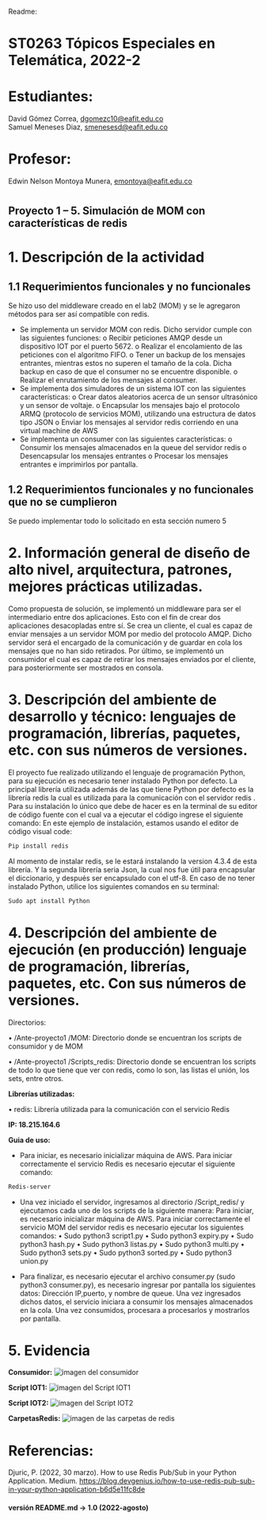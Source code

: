 Readme:
# ST0263 Tópicos Especiales en Telemática, 2022-2
#
# Estudiantes:
David Gómez Correa, dgomezc10@eafit.edu.co  
Samuel Meneses Diaz, smenesesd@eafit.edu.co
#
# Profesor:
Edwin Nelson Montoya Munera, emontoya@eafit.edu.co
#
## Proyecto 1 – 5. Simulación de MOM con características de redis

# 1. Descripción de la actividad 
## 1.1 Requerimientos funcionales y no funcionales 
Se hizo uso del middleware creado en el lab2 (MOM) y se le agregaron métodos para ser así compatible con redis.
-	Se implementa un servidor MOM con redis. Dicho servidor cumple con las siguientes funciones:
o	Recibir peticiones AMQP desde un dispositivo IOT por el puerto 5672.
o	Realizar el encolamiento de las peticiones con el algoritmo FIFO.
o	Tener un backup de los mensajes entrantes, mientras estos no superen el tamaño de la cola. Dicha backup en caso de que el consumer no se encuentre disponible.
o	Realizar el enrutamiento de los mensajes al consumer.
-	Se implementa dos simuladores de un sistema IOT con las siguientes características:
o	Crear datos aleatorios acerca de un sensor ultrasónico y un sensor de voltaje.
o	Encapsular los mensajes bajo el protocolo ARMQ (protocolo de servicios MOM), utilizando una estructura de datos tipo JSON
o	Enviar los mensajes al servidor redis corriendo en una virtual machine de AWS
-	Se implementa un consumer con las siguientes características:
o	Consumir los mensajes almacenados en la queue del servidor redis
o	Desencapsular los mensajes entrantes
o	Procesar los mensajes entrantes e imprimirlos por pantalla.


## 1.2 Requerimientos funcionales y no funcionales que no se cumplieron
Se puedo implementar todo lo solicitado en esta sección numero 5
# 2. Información general de diseño de alto nivel, arquitectura, patrones, mejores prácticas utilizadas.
Como propuesta de solución, se implementó un middleware para ser el intermediario entre dos aplicaciones. Esto con el fin de crear dos aplicaciones desacopladas entre sí. Se crea un cliente, el cual es capaz de enviar mensajes a un servidor MOM por medio del protocolo AMQP. Dicho servidor será el encargado de la comunicación y de guardar en cola los mensajes que no han sido retirados. Por último, se implementó un consumidor el cual es capaz de retirar los mensajes enviados por el cliente, para posteriormente ser mostrados en consola. 

# 3. Descripción del ambiente de desarrollo y técnico: lenguajes de programación, librerías, paquetes, etc. con sus números de versiones.

El proyecto fue realizado utilizando el lenguaje de programación Python, para su ejecución es necesario tener instalado Python por defecto. La principal librería utilizada además de las que tiene Python por defecto es la librería redis la cual es utilizada para la comunicación con el servidor redis . Para su instalación lo único que debe de hacer es en la terminal de su editor de código fuente con el cual va a ejecutar el código ingrese el siguiente comando:
En este ejemplo de instalación, estamos usando el editor de código visual code:
```bash
Pip install redis
```
Al momento de instalar redis, se le estará instalando la version 4.3.4 de esta librería. 
Y la segunda librería seria Json, la cual nos fue útil para encapsular el diccionario, y después ser encapsulado con el utf-8.
En caso de no tener instalado Python, utilice los siguientes comandos en su terminal:
```bash
Sudo apt install Python
```


# 4. Descripción del ambiente de ejecución (en producción) lenguaje de programación, librerías, paquetes, etc. Con sus números de versiones.
Directorios:

•	/Ante-proyecto1 /MOM: Directorio donde se encuentran los scripts de consumidor y de MOM 

•	/Ante-proyecto1 /Scripts_redis: Directorio donde se encuentran los scripts de todo lo que tiene que ver con redis, como lo son, las listas el unión, los sets, entre otros. 

__Librerías utilizadas:__

•	redis: Librería utilizada para la comunicación con el servicio Redis

__IP: 18.215.164.6__

__Guia de uso:__
-	Para iniciar, es necesario inicializar máquina de AWS. Para iniciar correctamente el servicio Redis es necesario ejecutar el siguiente comando:
```bash
Redis-server
```

-	Una vez iniciado el servidor, ingresamos al directorio /Script_redis/ y ejecutamos cada uno de los scripts de la siguiente manera:
Para iniciar, es necesario inicializar máquina de AWS. Para iniciar correctamente el servicio	 MOM del servidor redis es necesario ejecutar los siguientes comandos:
•	Sudo python3 script1.py
•	Sudo python3 expiry.py
•	Sudo python3 hash.py
•	Sudo python3 listas.py
•	Sudo python3 multi.py
•	Sudo python3 sets.py
•	Sudo python3 sorted.py
•	Sudo python3 union.py

-	Para finalizar, es necesario ejecutar el archivo consumer.py (sudo python3 consumer.py), es necesario ingresar por pantalla los siguientes datos: Dirección IP,puerto, y nombre de queue. Una vez ingresados dichos datos, el servicio iniciara a consumir los mensajes almacenados en la cola. Una vez consumidos, procesara a procesarlos y mostrarlos por pantalla.

# 5.  Evidencia

__Consumidor:__
![imagen del consumidor](https://raw.githubusercontent.com/dgomezc1/st0263/main/Trabajos/Trabajo1/Ante-proyecto1/MOM/img/consumidor.png)

__Script IOT1:__
![imagen del Script IOT1](https://raw.githubusercontent.com/dgomezc1/st0263/main/Trabajos/Trabajo1/Ante-proyecto1/MOM/img/iot1.png)

__Script IOT2:__
![imagen del Script IOT2](https://raw.githubusercontent.com/dgomezc1/st0263/main/Trabajos/Trabajo1/Ante-proyecto1/MOM/img/iot2.png)

__CarpetasRedis:__
![imagen de las carpetas de redis](https://raw.githubusercontent.com/dgomezc1/st0263/main/Trabajos/Trabajo1/Ante-proyecto1/MOM/img/scriptredis.png)
 

# Referencias:
Djuric, P. (2022, 30 marzo). How to use Redis Pub/Sub in your Python Application. Medium. https://blog.devgenius.io/how-to-use-redis-pub-sub-in-your-python-application-b6d5e11fc8de


#### versión README.md -> 1.0 (2022-agosto)